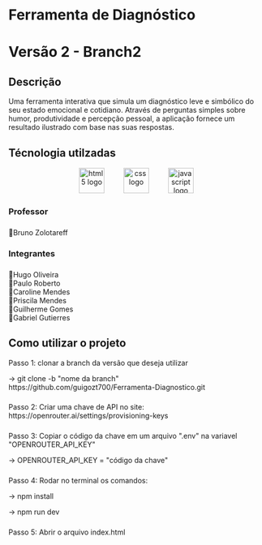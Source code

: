 <h1 align="left">Ferramenta de Diagnóstico</h1>
<h1>Versão 2 - Branch2</h1>

###

<h2>Descrição</h2>
<p>Uma ferramenta interativa que simula um diagnóstico leve e simbólico do seu estado emocional e cotidiano. Através de perguntas simples sobre humor, produtividade e percepção pessoal, a aplicação fornece um resultado ilustrado com base nas suas respostas.
</p>

<h2>Técnologia utilzadas</h2>

<div align="center">
  <img src="https://cdn.jsdelivr.net/gh/devicons/devicon/icons/html5/html5-plain-wordmark.svg" height="50" alt="html5 logo"  />
  <img width="30" />
  <img src="https://cdn.jsdelivr.net/gh/devicons/devicon/icons/css3/css3-plain-wordmark.svg" height="50" alt="css logo"  />
  <img width="30" />
  <img src="https://cdn.jsdelivr.net/gh/devicons/devicon/icons/javascript/javascript-original.svg" height="50" alt="javascript logo"  />
</div>

###

###

<h3 align="left">Professor</h3>

###

<p align="left">👤Bruno Zolotareff</p>

###

<h3 align="left">Integrantes</h3>

###

<p align="left">👤Hugo Oliveira<br>👤Paulo Roberto<br>👤Caroline Mendes<br>👤Priscila Mendes<br>👤Guilherme Gomes<br>👤Gabriel Gutierres</p>

###

<h2>Como utilizar o projeto</h2>
<p>Passo 1: clonar a branch da versão que deseja utilizar</p>
<p>-> git clone -b "nome da branch" https://github.com/guigozt700/Ferramenta-Diagnostico.git</p>

###

<p>Passo 2: Criar uma chave de API no site: https://openrouter.ai/settings/provisioning-keys</p>

###

<p>Passo 3: Copiar o código da chave em um arquivo ".env" na variavel "OPENROUTER_API_KEY"</p>
<p> -> OPENROUTER_API_KEY = "código da chave"</p>

###

<p>Passo 4: Rodar no terminal os comandos:</p>
<p>-> npm install</p>
<p>-> npm run dev

###

<p>Passo 5: Abrir o arquivo index.html
